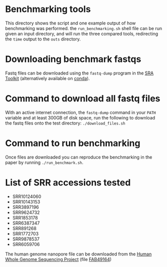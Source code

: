 # Benchmarking tools
This directory shows the script and one example output of how benchmarking was
performed. the `run_benchmarking.sh` shell file can be run given an input
directory, and will run the three compared tools, redirecting the `time` output
to the `outs` directory.

Downloading benchmark fastqs
=============================
Fastq files can be downloaded using the `fastq-dump` program in the [SRA
Toolkit](https://www.ncbi.nlm.nih.gov/sra/docs/toolkitsoft) (alternatively
available on [conda](https://anaconda.org/bioconda/sra-tools)).

Command to download all fastq files
===================================
With an active internet connection, the `fastq-dump` command in your `PATH`
variable and at least 300GB of disk space, run the following to download the
fastq files onto the test directory:
`./download_files.sh`

Command to run benchmarking
===========================
Once files are downloaded you can reproduce the benchmarking in the paper by
running `./run_benchmark.sh`.

List of SRR accessions tested
=============================
 - SRR10124060
 - SRR10143153
 - SRR3897196
 - SRR9624732
 - SRR1853178
 - SRR6387347
 - SRR891268
 - SRR1772703
 - SRR9878537
 - SRR6059706

The human genome nanopore file can be downloaded from the [Human Whole Genome
Sequencing
Project](https://github.com/nanopore-wgs-consortium/NA12878/blob/master/nanopore-human-genome/rel_3_4.md) (file [FAB49164](http://s3.amazonaws.com/nanopore-human-wgs/rel3-nanopore-wgs-4045668814-FAB49164.fastq.gz))



